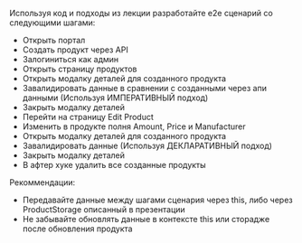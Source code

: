 Используя код и подходы из лекции разработайте e2e сценарий со следующими шагами:
- Открыть портал
- Создать продукт через API
- Залогиниться как админ
- Открыть страницу продуктов
- Открыть модалку деталей для созданного продукта
- Завалидировать данные в сравнении с созданными через апи данными (Используя ИМПЕРАТИВНЫЙ подход)
- Закрыть модалку деталей
- Перейти на страницу Edit Product
- Изменить в продукте полня Amount, Price и Manufacturer
- Открыть модалку деталей для созданного продукта
- Завалидировать данные (Используя ДЕКЛАРАТИВНЫЙ подход)
- Закрыть модалку деталей
- В афтер хуке удалить все созданные продукты

Рекоммендации:
- Передавайте данные между шагами сценария через this, либо через ProductStorage описанный в презентации
- Не забывайте обновлять данные в контексте this или сторадже после обновления продукта
